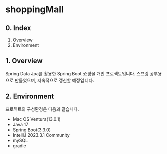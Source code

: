 # shoppingMall

## 0. Index
1. Overview
2. Environment

## 1. Overview
Spring Data Jpa를 활용한 Spring Boot 쇼핑몰 개인 프로젝트입니다.
스프링 공부용으로 만들었으며, 지속적으로 갱신할 예정입니다.

## 2. Environment
프로젝트의 구성환경은 다음과 같습니다.
- Mac OS Ventura(13.0.1)
- Java 17
- Spring Boot(3.3.0)
- IntelliJ 2023.3.1 Community
- mySQL
- gradle